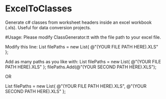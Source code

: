 # ExcelToClasses
Generate c# classes from worksheet headers inside an excel workbook (.xls). Useful for data conversion projects.

#Usage:
Please modify ClassGenerator.tt with the file path to your excel file.

Modify this line:
List<string> filePaths = new List<string>{ @"(YOUR FILE PATH HERE).XLS" };

Add as many paths as you like with:
List<string> filePaths = new List<string>{ @"(YOUR FILE PATH HERE).XLS" };
filePaths.Add(@"(YOUR SECOND PATH HERE).XLS");

OR

List<string> filePaths = new List<string>{ @"(YOUR FILE PATH HERE).XLS", @"(YOUR SECOND PATH HERE).XLS" };
